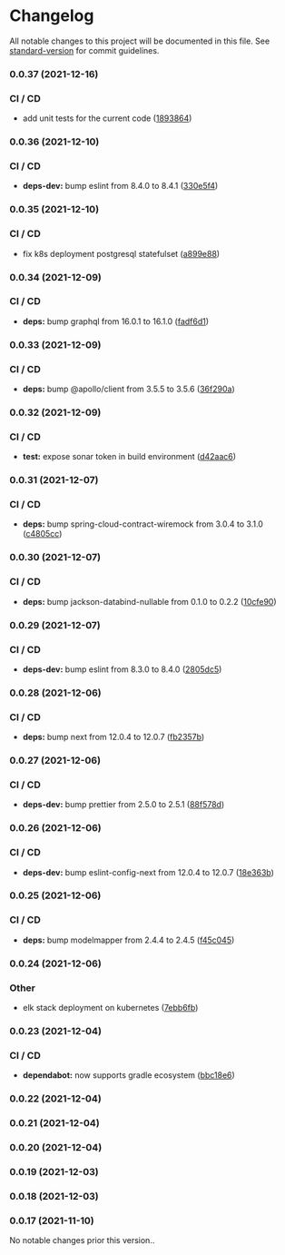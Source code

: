 # Changelog

All notable changes to this project will be documented in this file. See [standard-version](https://github.com/conventional-changelog/standard-version) for commit guidelines.

### 0.0.37 (2021-12-16)


### CI / CD

* add unit tests for the current code ([1893864](https://github.com/bbortt/event-planner/commit/1893864e3c54d2e1735dcaf3af19a599f4b408f4))

### 0.0.36 (2021-12-10)


### CI / CD

* **deps-dev:** bump eslint from 8.4.0 to 8.4.1 ([330e5f4](https://github.com/bbortt/event-planner/commit/330e5f49327260b5fd77cd16224ba1d176d72ced))

### 0.0.35 (2021-12-10)


### CI / CD

* fix k8s deployment postgresql statefulset ([a899e88](https://github.com/bbortt/event-planner/commit/a899e88065e06315070506d0f343ef9526a2d437))

### 0.0.34 (2021-12-09)


### CI / CD

* **deps:** bump graphql from 16.0.1 to 16.1.0 ([fadf6d1](https://github.com/bbortt/event-planner/commit/fadf6d1d684f691cc50e9854fae94430cec8f296))

### 0.0.33 (2021-12-09)


### CI / CD

* **deps:** bump @apollo/client from 3.5.5 to 3.5.6 ([36f290a](https://github.com/bbortt/event-planner/commit/36f290a961bd82c438d22b78c14052e9c3ba08f5))

### 0.0.32 (2021-12-09)


### CI / CD

* **test:** expose sonar token in build environment ([d42aac6](https://github.com/bbortt/event-planner/commit/d42aac673ece549028e2d10aa26a1aa273336e34))

### 0.0.31 (2021-12-07)


### CI / CD

* **deps:** bump spring-cloud-contract-wiremock from 3.0.4 to 3.1.0 ([c4805cc](https://github.com/bbortt/event-planner/commit/c4805cc2bc6855e699b4cd4242edbbe0310b75bb))

### 0.0.30 (2021-12-07)


### CI / CD

* **deps:** bump jackson-databind-nullable from 0.1.0 to 0.2.2 ([10cfe90](https://github.com/bbortt/event-planner/commit/10cfe90174c0547206d0c221c105af1afc615851))

### 0.0.29 (2021-12-07)


### CI / CD

* **deps-dev:** bump eslint from 8.3.0 to 8.4.0 ([2805dc5](https://github.com/bbortt/event-planner/commit/2805dc512a12dd80525be4be36597f694b5dd6b1))

### 0.0.28 (2021-12-06)


### CI / CD

* **deps:** bump next from 12.0.4 to 12.0.7 ([fb2357b](https://github.com/bbortt/event-planner/commit/fb2357b8c953ba1c33a4b0870a3bd9e649f31ba8))

### 0.0.27 (2021-12-06)


### CI / CD

* **deps-dev:** bump prettier from 2.5.0 to 2.5.1 ([88f578d](https://github.com/bbortt/event-planner/commit/88f578df1f3c8b13c502d5ab43b91db61742adac))

### 0.0.26 (2021-12-06)


### CI / CD

* **deps-dev:** bump eslint-config-next from 12.0.4 to 12.0.7 ([18e363b](https://github.com/bbortt/event-planner/commit/18e363ba656ec82991f4f72122bec1b41755bc70))

### 0.0.25 (2021-12-06)


### CI / CD

* **deps:** bump modelmapper from 2.4.4 to 2.4.5 ([f45c045](https://github.com/bbortt/event-planner/commit/f45c045106bf4f3744879d9f8b817423b08447b1))

### 0.0.24 (2021-12-06)


### Other

* elk stack deployment on kubernetes ([7ebb6fb](https://github.com/bbortt/event-planner/commit/7ebb6fb8ca4a0d023afd34dc442f9570994855bd))

### 0.0.23 (2021-12-04)


### CI / CD

* **dependabot:** now supports gradle ecosystem ([bbc18e6](https://github.com/bbortt/event-planner/commit/bbc18e682b9619371858a20a18f47d80fb9eeb0b))

### 0.0.22 (2021-12-04)

### 0.0.21 (2021-12-04)

### 0.0.20 (2021-12-04)

### 0.0.19 (2021-12-03)

### 0.0.18 (2021-12-03)

### 0.0.17 (2021-11-10)

No notable changes prior this version..
